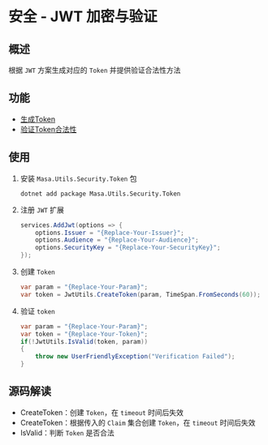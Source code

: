 # 安全 - JWT 加密与验证

## 概述

根据 `JWT` 方案生成对应的 `Token` 并提供验证合法性方法

## 功能

* [生成Token](#CreateToken)
* [验证Token合法性](#IsValid)

## 使用

1. 安装 `Masa.Utils.Security.Token` 包

   ```shell 终端
   dotnet add package Masa.Utils.Security.Token
   ```

2. 注册 `JWT` 扩展

   ```csharp
   services.AddJwt(options => {
       options.Issuer = "{Replace-Your-Issuer}";
       options.Audience = "{Replace-Your-Audience}";
       options.SecurityKey = "{Replace-Your-SecurityKey}";
   });
   ```

3. 创建 `Token`

   ```csharp
   var param = "{Replace-Your-Param}";
   var token = JwtUtils.CreateToken(param, TimeSpan.FromSeconds(60));
   ```

4. 验证 `token`

   ```csharp
   var param = "{Replace-Your-Param}";
   var token = "{Replace-Your-Token}";
   if(!JwtUtils.IsValid(token, param))
   {
       throw new UserFriendlyException("Verification Failed");
   }
   ```

## 源码解读

* CreateToken：创建 `Token`，在 `timeout` 时间后失效
* CreateToken：根据传入的 `Claim` 集合创建 `Token`，在 `timeout` 时间后失效
* IsValid：判断 `Token` 是否合法